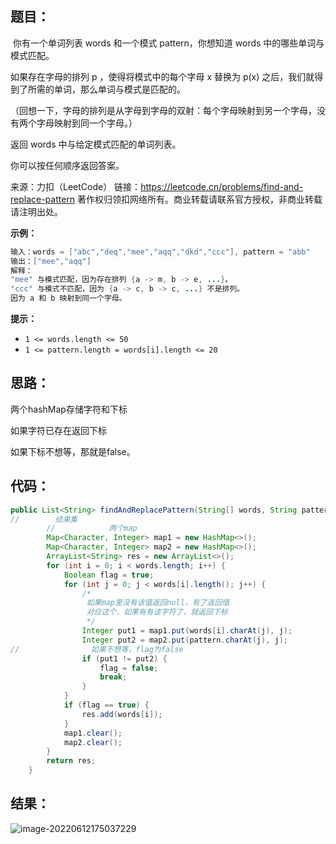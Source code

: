 ## 题目：

​	你有一个单词列表 words 和一个模式  pattern，你想知道 words 中的哪些单词与模式匹配。

如果存在字母的排列 p ，使得将模式中的每个字母 x 替换为 p(x) 之后，我们就得到了所需的单词，那么单词与模式是匹配的。

（回想一下，字母的排列是从字母到字母的双射：每个字母映射到另一个字母，没有两个字母映射到同一个字母。）

返回 words 中与给定模式匹配的单词列表。

你可以按任何顺序返回答案。



来源：力扣（LeetCode）
链接：https://leetcode.cn/problems/find-and-replace-pattern
著作权归领扣网络所有。商业转载请联系官方授权，非商业转载请注明出处。

**示例：**

```java
输入：words = ["abc","deq","mee","aqq","dkd","ccc"], pattern = "abb"
输出：["mee","aqq"]
解释：
"mee" 与模式匹配，因为存在排列 {a -> m, b -> e, ...}。
"ccc" 与模式不匹配，因为 {a -> c, b -> c, ...} 不是排列。
因为 a 和 b 映射到同一个字母。
```

 

**提示：**

- `1 <= words.length <= 50`
- `1 <= pattern.length = words[i].length <= 20`

## 思路：

两个hashMap存储字符和下标

如果字符已存在返回下标

如果下标不想等，那就是false。

## 代码：

```Java
public List<String> findAndReplacePattern(String[] words, String pattern) {
//        结果集
        //            两个map
        Map<Character, Integer> map1 = new HashMap<>();
        Map<Character, Integer> map2 = new HashMap<>();
        ArrayList<String> res = new ArrayList<>();
        for (int i = 0; i < words.length; i++) {
            Boolean flag = true;
            for (int j = 0; j < words[i].length(); j++) {
                /*
                 如果map里没有该值返回null，有了返回值
                 对应这个，如果有有该字符了，就返回下标
                 */
                Integer put1 = map1.put(words[i].charAt(j), j);
                Integer put2 = map2.put(pattern.charAt(j), j);
//                如果不想等，flag为false
                if (put1 != put2) {
                    flag = false;
                    break;
                }
            }
            if (flag == true) {
                res.add(words[i]);
            }
            map1.clear();
            map2.clear();
        }
        return res;
    }
```

## 结果：

![image-20220612175037229](https://misteryliu.oss-cn-beijing.aliyuncs.com/imageimage-20220612175037229.png)